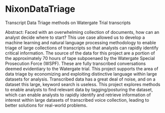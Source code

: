 # NixonDataTriage
Transcript Data Triage methods on Watergate Trial transcripts

Abstract:
Faced with an overwhelming collection of documents, how can an analyst decide where to start? 
This use case allowed us to develop a machine learning and natural language processing methodology to enable triage of large collections of transcripts so that analysts can rapidly identify critical information. 
The source of the data for this project are a portion of the approximately 70 hours of tape subpoenaed by the Watergate Special Prosecution Force (WSPF). These are fully transcribed conversations deemed evidentiary to the Watergate trial. This project supports the area of data triage by economizing and exploiting distinctive language within large datasets for analysis. 
Transcribed data has a great deal of noise, and on a dataset this large, keyword search is useless. This project explores methods to enable analysts to find relevant data by tagging/posturing the dataset, which can enable analysts to rapidly identify and retrieve information of interest within large datasets of transcribed voice collection, leading to better solutions for real-world problems.
